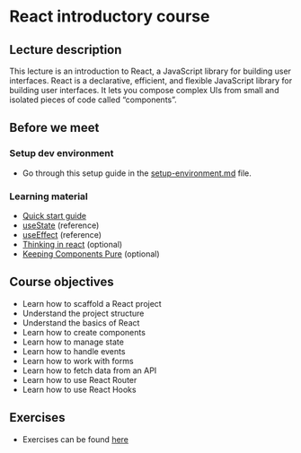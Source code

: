 # React introductory course

## Lecture description

This lecture is an introduction to React, a JavaScript library for building user interfaces. React is a declarative, efficient, and flexible JavaScript library for building user interfaces. It lets you compose complex UIs from small and isolated pieces of code called “components”.

## Before we meet

### Setup dev environment

- Go through this setup guide in the [setup-environment.md](setup-environment.md) file.

### Learning material

- [Quick start guide](https://react.dev/learn)
- [useState](https://react.dev/reference/react/useState) (reference)
- [useEffect](https://react.dev/reference/react/useEffect) (reference)
- [Thinking in react](https://react.dev/learn/thinking-in-react) (optional)
- [Keeping Components Pure](https://react.dev/learn/keeping-components-pure) (optional)

## Course objectives

- Learn how to scaffold a React project
- Understand the project structure
- Understand the basics of React
- Learn how to create components
- Learn how to manage state
- Learn how to handle events
- Learn how to work with forms
- Learn how to fetch data from an API
- Learn how to use React Router
- Learn how to use React Hooks

## Exercises

- Exercises can be found [here](https://github.com/KEA-DAT-E23ABC/react-exercises)
